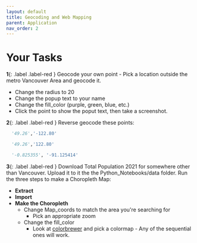 ```yaml
---
layout: default
title: Geocoding and Web Mapping
parent: Application
nav_order: 2
---
```


# Your Tasks


**1**{: .label .label-red } Geocode your own point - Pick a location outside the metro Vancouver Area and geocode it.  
* Change the radius to 20
* Change the popup text to your name
* Change the fill_color (purple, green, blue, etc.)
* Click the point to show the poput text, then take a screenshot.



**2**{: .label .label-red } Reverse geocode these points:

```python
  '49.26','-122.80'

  '49.26','122.80'

  '-0.825355', '-91.125414'
```

**3**{: .label .label-red } Download Total Population 2021 for somewhere other than Vancouver.  Upload it to it the the Python_Notebooks/data folder.  Run the three steps to make a Choropleth Map:
* **Extract**
* **Import**
* **Make the Choropleth**
  * Change Map_coords to match the area you're searching for
    * Pick an appropriate zoom
  * Change the fill_color
    * Look at [colorbrewer](https://colorbrewer2.org/#type=sequential&scheme=RdPu&n=3) and pick a colormap - Any of the sequential ones will work.
